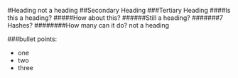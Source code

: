 #Heading
not a heading
##Secondary Heading
###Tertiary Heading
####Is this a heading?
#####How about this?
######Still a heading?
#######7 Hashes?
########How many can it do?
not a heading

###bullet points:

* one 
* two
* three

